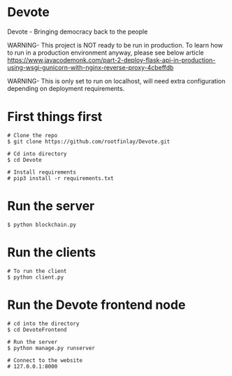 # Devote
Devote - Bringing democracy back to the people

WARNING- This project is NOT ready to be run in production. To learn how to run in a production environment anyway, please see below article
https://www.javacodemonk.com/part-2-deploy-flask-api-in-production-using-wsgi-gunicorn-with-nginx-reverse-proxy-4cbeffdb

WARNING- This is only set to run on localhost, will need extra configuration depending on deployment requirements.

# First things first
```console
# Clone the repo
$ git clone https://github.com/rootfinlay/Devote.git

# Cd into directory
$ cd Devote

# Install requirements
# pip3 install -r requirements.txt
```

# Run the server
```console
$ python blockchain.py
```

# Run the clients
```console
# To run the client
$ python client.py
```

# Run the Devote frontend node
```console
# cd into the directory
$ cd DevoteFrontend

# Run the server
$ python manage.py runserver

# Connect to the website
# 127.0.0.1:8000
```